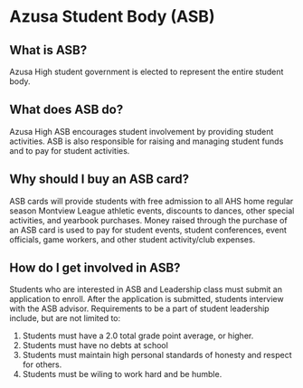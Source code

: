 # Azusa Student Body (ASB)

## What is ASB?
Azusa High student government is elected to represent the entire student body.
 
## What does ASB do?
Azusa High ASB encourages student involvement by providing student activities.  ASB is also responsible for raising and managing student funds and to pay for student activities.
 
## Why should I buy an ASB card?
ASB cards will provide students with free admission to all AHS home regular season Montview League athletic events, discounts to dances, other special activities, and yearbook purchases.  Money raised through the purchase of an ASB card is used to pay for student events, student conferences, event officials, game workers, and other student activity/club expenses.
 
## How do I get involved in ASB?
Students who are interested in ASB and Leadership class must submit an application to enroll.  After the application is submitted, students interview with the ASB advisor.  Requirements to be a part of student leadership include, but are not limited to:
1. Students must have a 2.0 total grade point average, or higher.
2. Students must have no debts at school
3. Students must maintain high personal standards of honesty and respect for others.
4. Students must be wiling to work hard and be humble.
